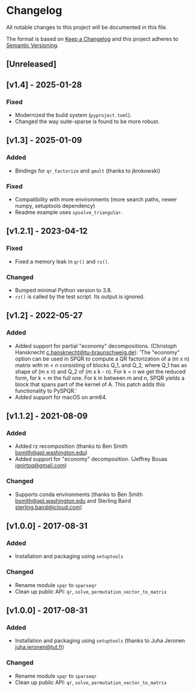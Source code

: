# Changelog
All notable changes to this project will be documented in this file.

The format is based on [Keep a Changelog](http://keepachangelog.com/en/1.0.0/)
and this project adheres to [Semantic Versioning](http://semver.org/spec/v2.0.0.html).

## [Unreleased]

## [v1.4] - 2025-01-28
### Fixed
- Modernized the build system (`pyproject.toml`).
- Changed the way suite-sparse is found to be more robust.

## [v1.3] - 2025-01-09
### Added
- Bindings for `qr_factorize` and `qmult` (thanks to jkrokowski)

### Fixed
- Compatibility with more environments (more search paths, newer numpy, setuptools dependency)
- Readme example uses `spsolve_triangular`.

## [v1.2.1] - 2023-04-12
### Fixed
- Fixed a memory leak in `qr()` and `rz()`.
### Changed
- Bumped minimal Python version to 3.8.
- `rz()` is called by the test script. Its output is ignored.

## [v1.2] - 2022-05-27
### Added
- Added support for partial "economy" decompositions. (Christoph Hansknecht <c.hansknecht@tu-braunschweig.de>): 'The "economy" option can be used in SPQR to compute a QR factorization of a (m x n) matrix with m < n consisting of blocks Q_1, and Q_2, where Q_1 has as shape of (m x n) and Q_2 of (m x k - n). For k = n we get the reduced form, for k = m the full one. For k in between m and n, SPQR yields a block that spans part of the kernel of A. This patch adds this functionality to PySPQR.'
- Added support for macOS on arm64.

## [v1.1.2] - 2021-08-09
### Added
- Added rz recomposition (thanks to Ben Smith <bsmith@apl.washington.edu>)
- Added support for "economy" decomposition. (Jeffrey Bouas <ignirtoq@gmail.com>)
### Changed
- Supports conda environments (thanks to Ben Smith <bsmith@apl.washington.edu> and Sterling Baird <sterling.baird@icloud.com>)

## [v1.0.0] - 2017-08-31
### Added
 - Installation and packaging using `setuptools`
### Changed
 - Rename module `spqr` to `sparseqr`
 - Clean up public API: `qr`, `solve`, `permutation_vector_to_matrix`

## [v1.0.0] - 2017-08-31
### Added
 - Installation and packaging using `setuptools` (thanks to Juha Jeronen <juha.jeronen@tut.fi>)
### Changed
 - Rename module `spqr` to `sparseqr`
 - Clean up public API: `qr`, `solve`, `permutation_vector_to_matrix`
